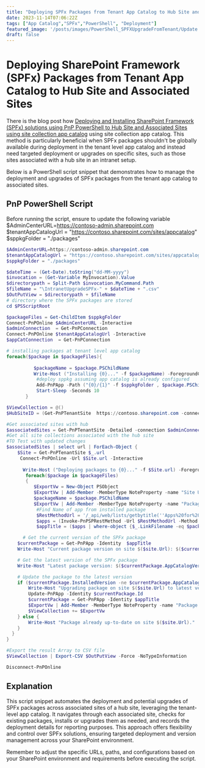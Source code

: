 ```yaml
---
title: "Deploying SPFx Packages from Tenant App Catalog to Hub Site and Associated Sites"
date: 2023-11-14T07:06:22Z
tags: ["App Catalog","SPFx","PowerShell", "Deployment"]
featured_image: '/posts/images/PowerShell_SPFXUpgradeFromTenant/Update.png'
draft: false
---
```


# Deploying SharePoint Framework (SPFx) Packages from Tenant App Catalog to Hub Site and Associated Sites

There is the blog post how [Deploying and Installing SharePoint Framework (SPFx) solutions using PnP PowerShell to Hub Site and Associated Sites using site collection app catalog](https://pnp.github.io/blog/post/deploy-spfx-in-hub-site-and-associated-sites/) using site collection app catalog.  This method is particularly beneficial when SPFx packages shouldn't be globally available during deployment in the tenant level app catalog and instead need targeted deployment or upgrades on specific sites, such as those sites associated with a hub site in an intranet setup.

Below is a PowerShell script snippet that demonstrates how to manage the deployment and upgrades of SPFx packages from the tenant app catalog to associated sites.

## PnP PowerShell Script

Before running the script, ensure to update the following variable
$AdminCenterURL=https://contoso-admin.sharepoint.com
$tenantAppCatalogUrl = "https://contoso.sharepoint.com/sites/appcatalog"
$sppkgFolder = "./packages"


```PowerShell
$AdminCenterURL=https://contoso-admin.sharepoint.com
$tenantAppCatalogUrl = "https://contoso.sharepoint.com/sites/appcatalog"
$sppkgFolder = "./packages"

$dateTime = (Get-Date).toString("dd-MM-yyyy")
$invocation = (Get-Variable MyInvocation).Value
$directorypath = Split-Path $invocation.MyCommand.Path
$fileName = "\IntranetUpgradeSPFx-" + $dateTime + ".csv"
$OutPutView = $directorypath + $fileName
# directory where the SPFx packages are stored
cd $PSScriptRoot

$packageFiles = Get-ChildItem $sppkgFolder
Connect-PnPOnline $AdminCenterURL -Interactive
$adminConnection  = Get-PnPConnection
Connect-PnPOnline $tenantAppCatalogUrl -Interactive
$appCatConnection  = Get-PnPConnection

# installing packages at tenant level app catalog
foreach($package in $packageFiles){
        
          $packageName = $package.PSChildName
          Write-Host ("Installing {0}..." -f $packageName) -ForegroundColor Yellow
           #deploy sppkg assuming app catalog is already configured
           Add-PnPApp -Path ("{0}/{1}" -f $sppkgFolder , $package.PSChildName) -connection $adminConnection -Scope Tenant -Overwrite -Publish
           Start-Sleep -Seconds 10
       }

$ViewCollection = @()
$HubSiteID = (Get-PnPTenantSite  https://contoso.sharepoint.com -connection $adminConnection).HubSiteId

#Get associated sites with hub
$associatedSites = Get-PnPTenantSite -Detailed -connection $adminConnection | Where-Object { $_.HubSiteId -eq $HubSiteID }
#Get all site collections associated with the hub site
#TO Test with updated changes
$associatedSites | select url | ForEach-Object {
    $Site = Get-PnPTenantSite $_.url
     Connect-PnPOnline -Url $Site.url -Interactive
 
      Write-Host ("Deploying packages to {0}..." -f $Site.url) -ForegroundColor Yellow
       foreach($package in $packageFiles)
       {
          $ExportVw = New-Object PSObject
          $ExportVw | Add-Member -MemberType NoteProperty -name "Site URL" -value $Site.url
          $packageName = $package.PSChildName
          $ExportVw | Add-Member -MemberType NoteProperty -name "Package Name" -value $packageName
           #Find Name of app from installed package
           $RestMethodUrl = '/_api/web/lists/getbytitle(''Apps%20for%20SharePoint'')/items?$select=Title,LinkFilename'
           $apps = (Invoke-PnPSPRestMethod -Url $RestMethodUrl -Method Get -Connection $appCatConnection).Value
           $appTitle = ($apps | where-object {$_.LinkFilename -eq $packageName} | select Title).Title

      # Get the current version of the SPFx package
    $currentPackage = Get-PnPApp -Identity  $appTitle 
    Write-Host "Current package version on site $($site.Url): $($currentPackage.InstalledVersion)"

    # Get the latest version of the SPFx package
    Write-Host "Latest package version: $($currentPackage.AppCatalogVersion)"

    # Update the package to the latest version
    if ($currentPackage.InstalledVersion -ne $currentPackage.AppCatalogVersion) {
        Write-Host "Upgrading package on site $($site.Url) to latest version..."
        Update-PnPApp -Identity $currentPackage.Id
        $currentPackage = Get-PnPApp -Identity $appTitle
        $ExportVw | Add-Member -MemberType NoteProperty -name "Package Version" -value $currentPackage.AppCatalogVersion
        $ViewCollection += $ExportVw
    } else {
        Write-Host "Package already up-to-date on site $($site.Url)."
    }
  }
}

#Export the result Array to CSV file
$ViewCollection | Export-CSV $OutPutView -Force -NoTypeInformation

Disconnect-PnPOnline
```

## Explanation

This script snippet automates the deployment and potential upgrades of SPFx packages across associated sites of a hub site, leveraging the tenant-level app catalog. It navigates through each associated site, checks for existing packages, installs or upgrades them as needed, and records the deployment details for reporting purposes.
This approach offers flexibility and control over SPFx solutions, ensuring targeted deployment and version management across your SharePoint environment.

Remember to adjust the specific URLs, paths, and configurations based on your SharePoint environment and requirements before executing the script.
